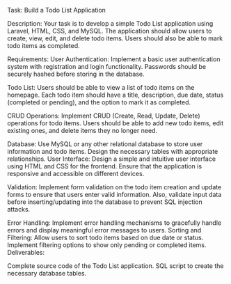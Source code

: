 Task: Build a Todo List Application

Description: Your task is to develop a simple Todo List application using Laravel, HTML, CSS, and MySQL. The application should allow users to create, view, edit, and delete todo items. Users should also be able to mark todo items as completed.

Requirements:
User Authentication: Implement a basic user authentication system with registration and login functionality. Passwords should be securely hashed before storing in the database.

Todo List: Users should be able to view a list of todo items on the homepage. Each todo item should have a title, description, due date, status (completed or pending), and the option to mark it as completed.

CRUD Operations: Implement CRUD (Create, Read, Update, Delete) operations for todo items. Users should be able to add new todo items, edit existing ones, and delete items they no longer need.

Database: Use MySQL or any other relational database to store user information and todo items. Design the necessary tables with appropriate relationships.
User Interface: Design a simple and intuitive user interface using HTML and CSS for the frontend. Ensure that the application is responsive and accessible on different devices.

Validation: Implement form validation on the todo item creation and update forms to ensure that users enter valid information. Also, validate input data before inserting/updating into the database to prevent SQL injection attacks.

Error Handling: Implement error handling mechanisms to gracefully handle errors and display meaningful error messages to users.
Sorting and Filtering: Allow users to sort todo items based on due date or status. Implement filtering options to show only pending or completed items.
Deliverables:

Complete source code of the Todo List application.
SQL script to create the necessary database tables.
